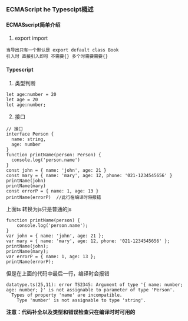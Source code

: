 ### ECMAScript he Typescipt概述

#### ECMASscript简单介绍
1. export import
```
当导出只有一个默认是 export default class Book
引入时 直接引入即可 不需要{} 多个时需要需要{}
```

#### Typescript
1. 类型判断
```
let age:number = 20
let age = 20
let age:number;
```
2. 接口
```
// 接口
interface Person {
  name: string,
  age: number
}
function printName(person: Person) {
  console.log('person.name')
}
const john = { name: 'john', age: 21 }
const mary = { name: 'mary', age: 12, phone: '021-1234545656' }
printName(john)
printName(mary)
const errorP = { name: 1, age: 13 }
printName(errorP)  //此行在编译时将报错
```
上面ts 转换为js只是普通的js
```
function printName(person) {
    console.log('person.name');
}
var john = { name: 'john', age: 21 };
var mary = { name: 'mary', age: 12, phone: '021-1234545656' };
printName(john);
printName(mary);
var errorP = { name: 1, age: 13 };
printName(errorP);
```
但是在上面的代码中最后一行，编译时会报错
```
datatype.ts(25,11): error TS2345: Argument of type '{ name: number; age: number; }' is not assignable to parameter of type 'Person'.
  Types of property 'name' are incompatible.
    Type 'number' is not assignable to type 'string'.
```
<b>注意：代码补全以及类型和错误检查只在编译时时可用的</b>
